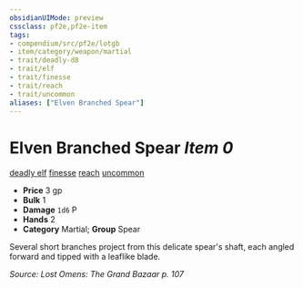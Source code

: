 ```yaml
---
obsidianUIMode: preview
cssclass: pf2e,pf2e-item
tags:
- compendium/src/pf2e/lotgb
- item/category/weapon/martial
- trait/deadly-d8
- trait/elf
- trait/finesse
- trait/reach
- trait/uncommon
aliases: ["Elven Branched Spear"]
---
```

# Elven Branched Spear *Item 0*  
[deadly <d8>](../../../rules/traits/deadly.md)  [elf](../../../rules/traits/elf.md)  [finesse](../../../rules/traits/finesse.md)  [reach](../../../rules/traits/reach.md)  [uncommon](../../../rules/traits/uncommon.md)  

- **Price** 3 gp
- **Bulk** 1
- **Damage** `1d6` P
- **Hands** 2
- **Category** Martial; **Group** Spear 

Several short branches project from this delicate spear's shaft, each angled forward and tipped with a leaflike blade.

*Source: Lost Omens: The Grand Bazaar p. 107*